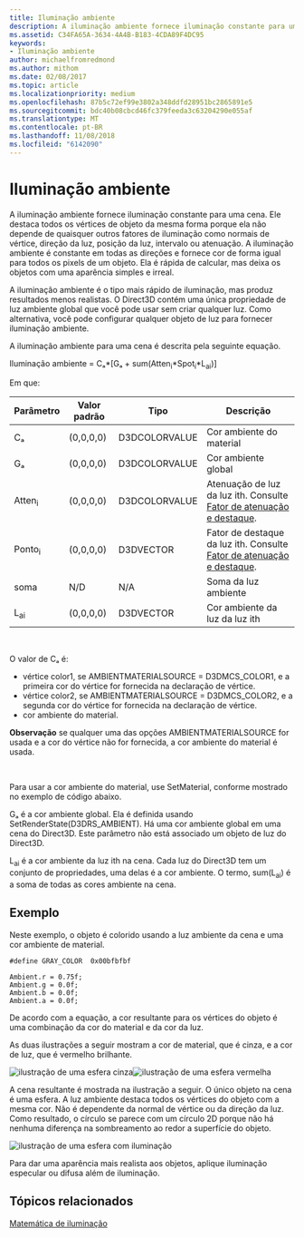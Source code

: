 ```yaml
---
title: Iluminação ambiente
description: A iluminação ambiente fornece iluminação constante para uma cena.
ms.assetid: C34FA65A-3634-4A4B-B183-4CDA89F4DC95
keywords:
- Iluminação ambiente
author: michaelfromredmond
ms.author: mithom
ms.date: 02/08/2017
ms.topic: article
ms.localizationpriority: medium
ms.openlocfilehash: 87b5c72ef99e3802a348ddfd28951bc2865891e5
ms.sourcegitcommit: bdc40b08cbcd46fc379feeda3c63204290e055af
ms.translationtype: MT
ms.contentlocale: pt-BR
ms.lasthandoff: 11/08/2018
ms.locfileid: "6142090"
---
```

# <a name="ambient-lighting"></a>Iluminação ambiente


A iluminação ambiente fornece iluminação constante para uma cena. Ele destaca todos os vértices de objeto da mesma forma porque ela não depende de quaisquer outros fatores de iluminação como normais de vértice, direção da luz, posição da luz, intervalo ou atenuação. A iluminação ambiente é constante em todas as direções e fornece cor de forma igual para todos os pixels de um objeto. Ela é rápida de calcular, mas deixa os objetos com uma aparência simples e irreal.

A iluminação ambiente é o tipo mais rápido de iluminação, mas produz resultados menos realistas. O Direct3D contém uma única propriedade de luz ambiente global que você pode usar sem criar qualquer luz. Como alternativa, você pode configurar qualquer objeto de luz para fornecer iluminação ambiente.

A iluminação ambiente para uma cena é descrita pela seguinte equação.

Iluminação ambiente = Cₐ\*\[Gₐ + sum(Atten<sub>i</sub>\*Spot<sub>i</sub>\*L<sub>ai</sub>)\]

Em que:

| Parâmetro         | Valor padrão | Tipo          | Descrição                                                                                                       |
|-------------------|---------------|---------------|-------------------------------------------------------------------------------------------------------------------|
| Cₐ                | (0,0,0,0)     | D3DCOLORVALUE | Cor ambiente do material                                                                                            |
| Gₐ                | (0,0,0,0)     | D3DCOLORVALUE | Cor ambiente global                                                                                              |
| Atten<sub>i</sub> | (0,0,0,0)     | D3DCOLORVALUE | Atenuação de luz da luz ith. Consulte [Fator de atenuação e destaque](attenuation-and-spotlight-factor.md). |
| Ponto<sub>i</sub>  | (0,0,0,0)     | D3DVECTOR     | Fator de destaque da luz ith. Consulte [Fator de atenuação e destaque](attenuation-and-spotlight-factor.md).  |
| soma               | N/D           | N/A           | Soma da luz ambiente                                                                                          |
| L<sub>ai</sub>    | (0,0,0,0)     | D3DVECTOR     | Cor ambiente da luz da luz ith                                                                              |

 

O valor de Cₐ é:

-   vértice color1, se AMBIENTMATERIALSOURCE = D3DMCS\_COLOR1, e a primeira cor do vértice for fornecida na declaração de vértice.
-   vértice color2, se AMBIENTMATERIALSOURCE = D3DMCS\_COLOR2, e a segunda cor do vértice for fornecida na declaração de vértice.
-   cor ambiente do material.

**Observação**  se qualquer uma das opções AMBIENTMATERIALSOURCE for usada e a cor do vértice não for fornecida, a cor ambiente do material é usada.

 

Para usar a cor ambiente do material, use SetMaterial, conforme mostrado no exemplo de código abaixo.

Gₐ é a cor ambiente global. Ela é definida usando SetRenderState(D3DRS\_AMBIENT). Há uma cor ambiente global em uma cena do Direct3D. Este parâmetro não está associado um objeto de luz do Direct3D.

L<sub>ai</sub> é a cor ambiente da luz ith na cena. Cada luz do Direct3D tem um conjunto de propriedades, uma delas é a cor ambiente. O termo, sum(L<sub>ai</sub>) é a soma de todas as cores ambiente na cena.

## <a name="span-idexamplespanspan-idexamplespanspan-idexamplespanexample"></a><span id="Example"></span><span id="example"></span><span id="EXAMPLE"></span>Exemplo


Neste exemplo, o objeto é colorido usando a luz ambiente da cena e uma cor ambiente de material.

```
#define GRAY_COLOR  0x00bfbfbf

Ambient.r = 0.75f;
Ambient.g = 0.0f;
Ambient.b = 0.0f;
Ambient.a = 0.0f;
```

De acordo com a equação, a cor resultante para os vértices do objeto é uma combinação da cor do material e da cor da luz.

As duas ilustrações a seguir mostram a cor de material, que é cinza, e a cor de luz, que é vermelho brilhante.

![ilustração de uma esfera cinza](images/amb1.jpg)![ilustração de uma esfera vermelha](images/lightred.jpg)

A cena resultante é mostrada na ilustração a seguir. O único objeto na cena é uma esfera. A luz ambiente destaca todos os vértices do objeto com a mesma cor. Não é dependente da normal de vértice ou da direção da luz. Como resultado, o círculo se parece com um círculo 2D porque não há nenhuma diferença na sombreamento ao redor a superfície do objeto.

![ilustração de uma esfera com iluminação](images/lighta.jpg)

Para dar uma aparência mais realista aos objetos, aplique iluminação especular ou difusa além de iluminação.

## <a name="span-idrelated-topicsspanrelated-topics"></a><span id="related-topics"></span>Tópicos relacionados


[Matemática de iluminação](mathematics-of-lighting.md)

 

 




